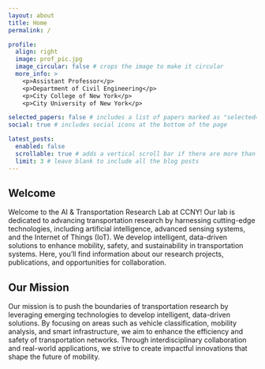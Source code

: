 ```yaml
---
layout: about
title: Home
permalink: /

profile:
  align: right
  image: prof_pic.jpg
  image_circular: false # crops the image to make it circular
  more_info: >
    <p>Assistant Professor</p>
    <p>Department of Civil Engineering</p>
    <p>City College of New York</p>
    <p>City University of New York</p>

selected_papers: false # includes a list of papers marked as "selected={true}"
social: true # includes social icons at the bottom of the page

latest_posts:
  enabled: false
  scrollable: true # adds a vertical scroll bar if there are more than 3 new posts items
  limit: 3 # leave blank to include all the blog posts
---
```


## Welcome
Welcome to the AI & Transportation Research Lab at CCNY! Our lab is dedicated to advancing transportation research by harnessing cutting-edge technologies, including artificial intelligence, advanced sensing systems, and the Internet of Things (IoT). We develop intelligent, data-driven solutions to enhance mobility, safety, and sustainability in transportation systems. Here, you’ll find information about our research projects, publications, and opportunities for collaboration.

## Our Mission
Our mission is to push the boundaries of transportation research by leveraging emerging technologies to develop intelligent, data-driven solutions. By focusing on areas such as vehicle classification, mobility analysis, and smart infrastructure, we aim to enhance the efficiency and safety of transportation networks. Through interdisciplinary collaboration and real-world applications, we strive to create impactful innovations that shape the future of mobility.
